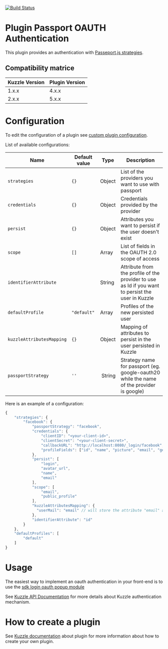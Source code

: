 [![Build Status](https://travis-ci.org/kuzzleio/kuzzle-plugin-auth-passport-oauth.svg?branch=master)](https://travis-ci.org/kuzzleio/kuzzle-plugin-auth-passport-oauth)

# Plugin Passport OAUTH Authentication

This plugin provides an authentication with [Passeport.js strategies](http://passportjs.org/docs).

## Compatibility matrice

| Kuzzle Version | Plugin Version |
| -------------- | -------------- |
| 1.x.x          | 4.x.x          | 
| 2.x.x          | 5.x.x          | 

# Configuration

To edit the configuration of a plugin see [custom plugin configuration](https://docs.kuzzle.io/plugins/2/essentials/getting-started/#configuration).

List of available configurations:

| Name | Default value | Type | Description                 |
|------|---------------|-----------|-----------------------------|
| ``strategies`` | ``{}`` | Object | List of the providers you want to use with passport |
| ``credentials`` | ``{}`` | Object | Credentials provided by the provider |
| ``persist`` | ``{}`` | Object | Attributes you want to persist if the user doesn't exist |
| ``scope`` | ``[]`` | Array | List of fields in the OAUTH 2.0 scope of access |
| ``identifierAttribute`` | | String | Attribute from the profile of the provider to use as Id if you want to persist the user in Kuzzle |
| ``defaultProfile`` | ``"default"`` | Array | Profiles of the new persisted user |
| ``kuzzleAttributesMapping`` | ``{}`` | Object | Mapping of attributes to persist in the user persisted in Kuzzle |
| ``passportStrategy`` | ``''`` | String | Strategy name for passport (eg. google-oauth20 while the name of the provider is google)

Here is an example of a configuration:

```js
{
    "strategies": {
        "facebook": {
            "passportStrategy": "facebook",
            "credentials": {
                "clientID": "<your-client-id>",
                "clientSecret": "<your-client-secret>",
                "callbackURL": "http://localhost:8080/_login/facebook",
                "profileFields": ["id", "name", "picture", "email", "gender"]
            },
            "persist": [
                "login",
                "avatar_url",
                "name",
                "email"
            ],
            "scope": [
                "email",
                "public_profile"
            ],
            "kuzzleAttributesMapping": {
              "userMail": "email" // will store the attribute "email" as "userEmail" into Kuzzle
            },
            "identifierAttribute": "id"
        }
    },
    "defaultProfiles": [
        "default"
    ]
}
```

# Usage

The easiest way to implement an oauth authentication in your front-end is to use the [sdk login oauth popup module](https://github.com/kuzzleio/kuzzle-sdk-login-oauth-popup)

See [Kuzzle API Documentation](https://docs.kuzzle.io/guide/2/essentials/user-authentication/) for more details about Kuzzle authentication mechanism.

# How to create a plugin

See [Kuzzle documentation](https://docs.kuzzle.io/plugins/2/essentials/strategies/) about plugin for more information about how to create your own plugin.
